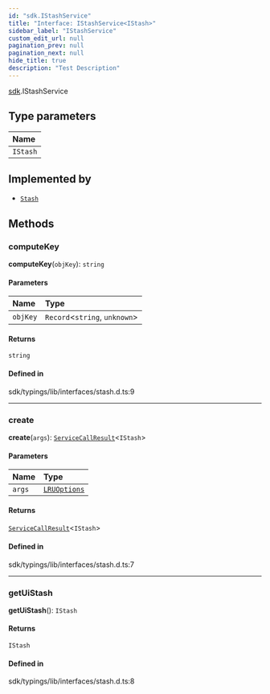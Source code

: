 ```yaml
---
id: "sdk.IStashService"
title: "Interface: IStashService<IStash>"
sidebar_label: "IStashService"
custom_edit_url: null
pagination_prev: null
pagination_next: null
hide_title: true
description: "Test Description"
---
```


[sdk](../namespaces/sdk.md).IStashService

## Type parameters

| Name |
| :------ |
| `IStash` |

## Implemented by

- [`Stash`](../classes/sdk.Stash.md)

## Methods

### computeKey

**computeKey**(`objKey`): `string`

#### Parameters

| Name | Type |
| :------ | :------ |
| `objKey` | `Record`<`string`, `unknown`\> |

#### Returns

`string`

#### Defined in

sdk/typings/lib/interfaces/stash.d.ts:9

___

### create

**create**(`args`): [`ServiceCallResult`](../namespaces/sdk.md#servicecallresult)<`IStash`\>

#### Parameters

| Name | Type |
| :------ | :------ |
| `args` | [`LRUOptions`](sdk.LRUOptions.md) |

#### Returns

[`ServiceCallResult`](../namespaces/sdk.md#servicecallresult)<`IStash`\>

#### Defined in

sdk/typings/lib/interfaces/stash.d.ts:7

___

### getUiStash

**getUiStash**(): `IStash`

#### Returns

`IStash`

#### Defined in

sdk/typings/lib/interfaces/stash.d.ts:8
